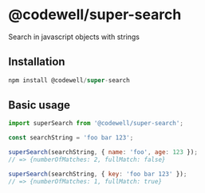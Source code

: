 # @codewell/super-search

Search in javascript objects with strings

## Installation

```JavaScript
npm install @codewell/super-search
```

## Basic usage

```JavaScript
import superSearch from '@codewell/super-search';

const searchString = 'foo bar 123';

superSearch(searchString, { name: 'foo', age: 123 });
// => {numberOfMatches: 2, fullMatch: false}

superSearch(searchString, { key: 'foo bar 123' });
// => {numberOfMatches: 1, fullMatch: true}
```
